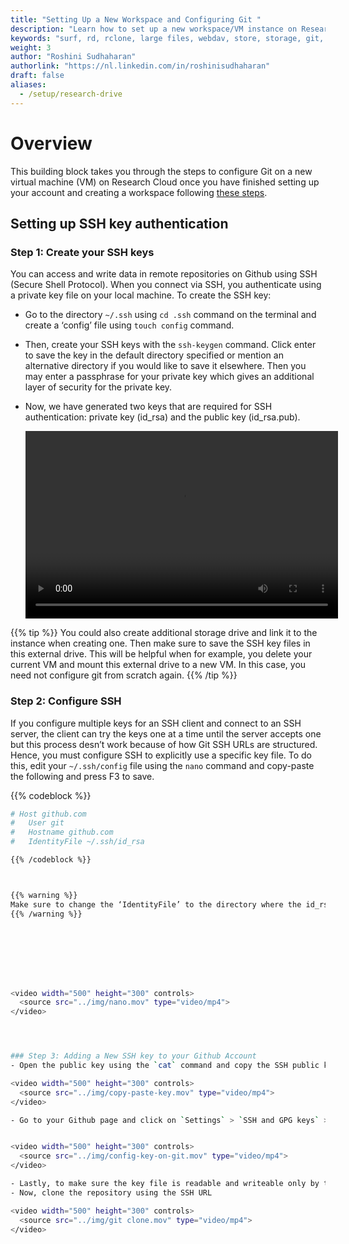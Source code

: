 ```yaml
---
title: "Setting Up a New Workspace and Configuring Git "
description: "Learn how to set up a new workspace/VM instance on Research Cloud and configure Git on the instance."
keywords: "surf, rd, rclone, large files, webdav, store, storage, git, configure"
weight: 3
author: "Roshini Sudhaharan"
authorlink: "https://nl.linkedin.com/in/roshinisudhaharan"
draft: false
aliases:
  - /setup/research-drive
---
```


# Overview

This building block takes you through the steps to configure Git on a new virtual machine (VM) on Research Cloud once you have finished setting up your account and creating a workspace following [these steps](https://tilburgsciencehub.com/configure/research-cloud/?utm_campaign=referral-short).

## Setting up SSH key authentication

### Step 1: Create your SSH keys

You can access and write data in remote repositories on Github using SSH (Secure Shell Protocol). When you connect via SSH, you authenticate using a private key file on your local machine. To create the SSH key:

- Go to the directory `~/.ssh` using `cd .ssh` command on the terminal and create a ‘config’ file using `touch config` command.
- Then, create your SSH keys with the `ssh-keygen` command. Click enter to save the key in the default directory specified or mention an alternative directory if you would like to save it elsewhere. Then you may enter a passphrase for your private key which gives an additional layer of security for the private key.
- Now, we have generated two keys that are required for SSH authentication: private key (id_rsa) and the public key (id_rsa.pub).



  <video width="500" height="300" controls>
    <source src="../img/ssh-keygen.mov" type="video/mp4">
  </video>

{{% tip %}}
  You could also create additional storage drive and link it to the instance when creating one. Then make sure to save the SSH key files in this external drive. This will be helpful when for example, you delete your current VM and mount this external drive to a new VM. In this case, you need not configure git from scratch again.
{{% /tip %}}

### Step 2: Configure SSH
If you configure multiple keys for an SSH client and connect to an SSH server, the client can try the keys one at a time until the server accepts one but this process desn’t work because of how Git SSH URLs are structured. Hence, you must configure SSH to explicitly use a specific key file. To do this, edit your `~/.ssh/config` file using the `nano` command and copy-paste the following and press F3 to save.

{{% codeblock %}}
```bash
# Host github.com
#   User git
#   Hostname github.com
#   IdentityFile ~/.ssh/id_rsa

{{% /codeblock %}}



{{% warning %}}
Make sure to change the ‘IdentityFile’ to the directory where the id_rsa key is saved.
{{% /warning %}}








<video width="500" height="300" controls>
  <source src="../img/nano.mov" type="video/mp4">
</video>




### Step 3: Adding a New SSH key to your Github Account
- Open the public key using the `cat` command and copy the SSH public key to your clipboard.

<video width="500" height="300" controls>
  <source src="../img/copy-paste-key.mov" type="video/mp4">
</video>

- Go to your Github page and click on `Settings` > `SSH and GPG keys` > `New SSH key` and paste the key here.


<video width="500" height="300" controls>
  <source src="../img/config-key-on-git.mov" type="video/mp4">
</video>

- Lastly, to make sure the key file is readable and writeable only by the owner run `chmod 600 ~/.ssh/config`
- Now, clone the repository using the SSH URL

<video width="500" height="300" controls>
  <source src="../img/git clone.mov" type="video/mp4">
</video>

